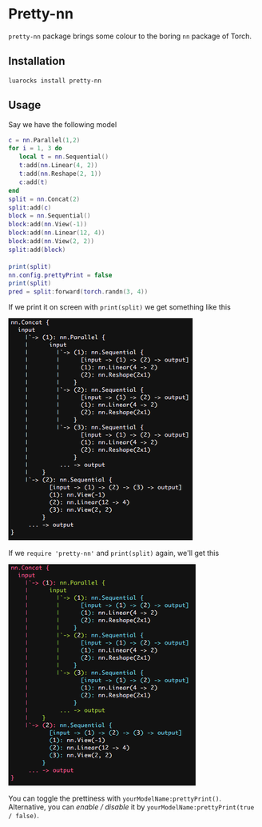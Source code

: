 # Pretty-nn

`pretty-nn` package brings some colour to the boring `nn` package of Torch.

## Installation

```
luarocks install pretty-nn
```

## Usage

Say we have the following model

```lua
c = nn.Parallel(1,2)
for i = 1, 3 do
   local t = nn.Sequential()
   t:add(nn.Linear(4, 2))
   t:add(nn.Reshape(2, 1))
   c:add(t)
end
split = nn.Concat(2)
split:add(c)
block = nn.Sequential()
block:add(nn.View(-1))
block:add(nn.Linear(12, 4))
block:add(nn.View(2, 2))
split:add(block)

print(split)
nn.config.prettyPrint = false
print(split)
pred = split:forward(torch.randn(3, 4))
```

If we print it on screen with `print(split)` we get something like this

![Boring](img/boring.png)

If we `require 'pretty-nn'` and `print(split)` again, we'll get this

![Cool](img/cool.png)

You can toggle the prettiness with `yourModelName:prettyPrint()`.
Alternative, you can *enable / disable* it by `yourModelName:prettyPrint(true / false)`.
